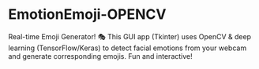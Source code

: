 # EmotionEmoji-OPENCV
Real-time Emoji Generator! 🎭 This GUI app (Tkinter) uses OpenCV &amp; deep learning (TensorFlow/Keras) to detect facial emotions from your webcam and generate corresponding emojis. Fun and interactive!
